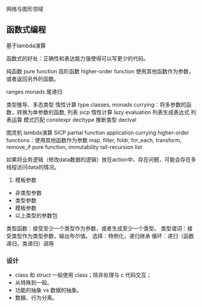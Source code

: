 网络与图形领域

## 函数式编程

基于lambda演算

函数式的好处：正确性和表达能力强使得可以写更少的代码。

纯函数 pure function
高阶函数 higher-order function
  使用其他函数作为参数，或者返回另外的函数。

ranges
monads
尾递归




类型推导、多态类型
惰性计算
type classes, monads
currying：将多参数的函数，转换为单参数的函数,
列表
sicp
惰性计算 lazy evaluation
列表生成表达式
列表运算
模式匹配
constexpr 
decltype 推断类型
declval 

图灵机
lambda演算
SICP
partial function application
currying
higher-order functions：使用其他函数作为参数
  map, filter, foldr, for_each, transform, remove_if
pure function, immutability
tail-recursion
list

如果将业务逻辑（修改data数据的逻辑）放在action中，存在问题，可能会存在多线程访问data的情况。

1. 模板参数
- 非类型参数
- 类型参数
- 模板参数
- 以上类型的参数包

类型函数：接受至少一个类型作为参数，或者生成至少一个类型。
类型谓词：接受类型作为类型参数，输出布尔值。
选择：特例化，递归继承
循环：递归（函数递归，类递归）调用

### 设计

- class 和 struct 一般使用 class；除非处理与 c 代码交互；
- 从特殊到一般。
- 功能的抽象 vs 数据的抽象。
- 数据、行为分离。